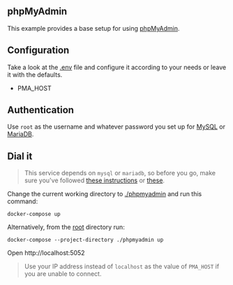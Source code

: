 ## phpMyAdmin

This example provides a base setup for using [phpMyAdmin](https://www.phpmyadmin.net/).

## Configuration

Take a look at the [.env](.env) file and configure it according to your needs or leave it with the defaults.

- PMA_HOST

## Authentication

Use `root` as the username and whatever password you set up for [MySQL](/../../tree/main/mysql/.env) or [MariaDB](/../../tree/main/mariadb/.env).

## Dial it

> This service depends on `mysql` or `mariadb`, so before you go, make sure you've followed [these instructions](/../../tree/main/mysql) or [these](/../../tree/main/mariadb).

Change the current working directory to [./phpmyadmin](.) and run this command:

```shell
docker-compose up
```

Alternatively, from the [root](/../../) directory run:

```shell
docker-compose --project-directory ./phpmyadmin up
```

Open http://localhost:5052

> Use your IP address instead of `localhost` as the value of `PMA_HOST` if you are unable to connect.
